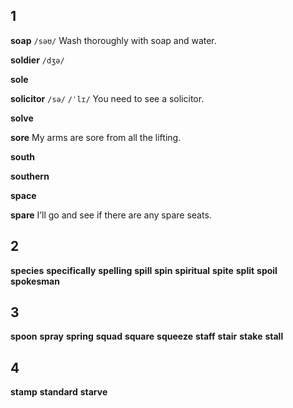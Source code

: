 ## 1
**soap** 
`/səʊ/`
Wash thoroughly with soap and water.

**soldier** 
`/dʒə/`

**sole**

**solicitor** 
`/sə/` `/ˈlɪ/`
You need to see a solicitor.

**solve** 

**sore** 
My arms are sore from all the lifting.

**south** 

**southern** 

**space** 

**spare** 
I’ll go and see if there are any spare seats.

## 2
**species** 
**specifically** 
**spelling** 
**spill** 
**spin** 
**spiritual** 
**spite** 
**split** 
**spoil** 
**spokesman** 

## 3
**spoon** 
**spray** 
**spring** 
**squad** 
**square** 
**squeeze** 
**staff** 
**stair** 
**stake** 
**stall** 

## 4
**stamp** 
**standard** 
**starve**